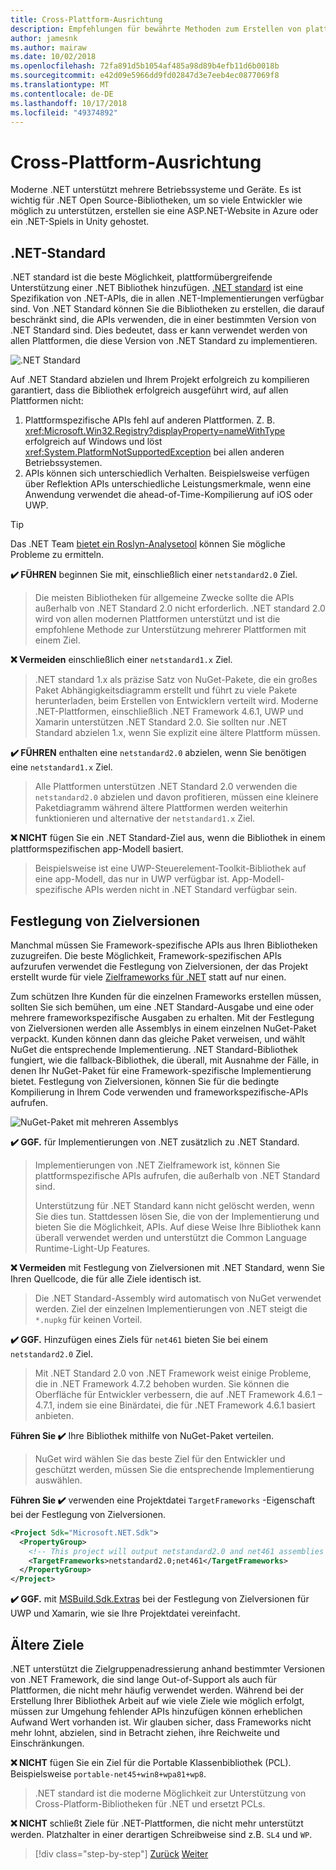 ```yaml
---
title: Cross-Plattform-Ausrichtung
description: Empfehlungen für bewährte Methoden zum Erstellen von plattformübergreifenden .NET Bibliotheken.
author: jamesnk
ms.author: mairaw
ms.date: 10/02/2018
ms.openlocfilehash: 72fa891d5b1054af485a98d89b4efb11d6b0018b
ms.sourcegitcommit: e42d09e5966dd9fd02847d3e7eeb4ec0877069f8
ms.translationtype: MT
ms.contentlocale: de-DE
ms.lasthandoff: 10/17/2018
ms.locfileid: "49374892"
---
```

# <a name="cross-platform-targeting"></a>Cross-Plattform-Ausrichtung

Moderne .NET unterstützt mehrere Betriebssysteme und Geräte. Es ist wichtig für .NET Open Source-Bibliotheken, um so viele Entwickler wie möglich zu unterstützen, erstellen sie eine ASP.NET-Website in Azure oder ein .NET-Spiels in Unity gehostet.

## <a name="net-standard"></a>.NET-Standard

.NET standard ist die beste Möglichkeit, plattformübergreifende Unterstützung einer .NET Bibliothek hinzufügen. [.NET standard](../net-standard.md) ist eine Spezifikation von .NET-APIs, die in allen .NET-Implementierungen verfügbar sind. Von .NET Standard können Sie die Bibliotheken zu erstellen, die darauf beschränkt sind, die APIs verwenden, die in einer bestimmten Version von .NET Standard sind. Dies bedeutet, dass er kann verwendet werden von allen Plattformen, die diese Version von .NET Standard zu implementieren.

![.NET Standard](./media/cross-platform-targeting/platforms-netstandard.png ".NET Standard")

Auf .NET Standard abzielen und Ihrem Projekt erfolgreich zu kompilieren garantiert, dass die Bibliothek erfolgreich ausgeführt wird, auf allen Plattformen nicht:

1. Plattformspezifische APIs fehl auf anderen Plattformen. Z. B. <xref:Microsoft.Win32.Registry?displayProperty=nameWithType> erfolgreich auf Windows und löst <xref:System.PlatformNotSupportedException> bei allen anderen Betriebssystemen.
2. APIs können sich unterschiedlich Verhalten. Beispielsweise verfügen über Reflektion APIs unterschiedliche Leistungsmerkmale, wenn eine Anwendung verwendet die ahead-of-Time-Kompilierung auf iOS oder UWP.

> [!TIP]
> Das .NET Team [bietet ein Roslyn-Analysetool](../analyzers/api-analyzer.md) können Sie mögliche Probleme zu ermitteln.

**✔️ FÜHREN** beginnen Sie mit, einschließlich einer `netstandard2.0` Ziel.

> Die meisten Bibliotheken für allgemeine Zwecke sollte die APIs außerhalb von .NET Standard 2.0 nicht erforderlich. .NET standard 2.0 wird von allen modernen Plattformen unterstützt und ist die empfohlene Methode zur Unterstützung mehrerer Plattformen mit einem Ziel.

**❌ Vermeiden** einschließlich einer `netstandard1.x` Ziel.

> .NET standard 1.x als präzise Satz von NuGet-Pakete, die ein großes Paket Abhängigkeitsdiagramm erstellt und führt zu viele Pakete herunterladen, beim Erstellen von Entwicklern verteilt wird. Moderne .NET-Plattformen, einschließlich .NET Framework 4.6.1, UWP und Xamarin unterstützen .NET Standard 2.0. Sie sollten nur .NET Standard abzielen 1.x, wenn Sie explizit eine ältere Plattform müssen.

**✔️ FÜHREN** enthalten eine `netstandard2.0` abzielen, wenn Sie benötigen eine `netstandard1.x` Ziel.

> Alle Plattformen unterstützen .NET Standard 2.0 verwenden die `netstandard2.0` abzielen und davon profitieren, müssen eine kleinere Paketdiagramm während ältere Plattformen werden weiterhin funktionieren und alternative der `netstandard1.x` Ziel.

**❌ NICHT** fügen Sie ein .NET Standard-Ziel aus, wenn die Bibliothek in einem plattformspezifischen app-Modell basiert.

> Beispielsweise ist eine UWP-Steuerelement-Toolkit-Bibliothek auf eine app-Modell, das nur in UWP verfügbar ist. App-Modell-spezifische APIs werden nicht in .NET Standard verfügbar sein.

## <a name="multi-targeting"></a>Festlegung von Zielversionen

Manchmal müssen Sie Framework-spezifische APIs aus Ihren Bibliotheken zuzugreifen. Die beste Möglichkeit, Framework-spezifischen APIs aufzurufen verwendet die Festlegung von Zielversionen, der das Projekt erstellt wurde für viele [Zielframeworks für .NET](../frameworks.md) statt auf nur einen.

Zum schützen Ihre Kunden für die einzelnen Frameworks erstellen müssen, sollten Sie sich bemühen, um eine .NET Standard-Ausgabe und eine oder mehrere frameworkspezifische Ausgaben zu erhalten. Mit der Festlegung von Zielversionen werden alle Assemblys in einem einzelnen NuGet-Paket verpackt. Kunden können dann das gleiche Paket verweisen, und wählt NuGet die entsprechende Implementierung. .NET Standard-Bibliothek fungiert, wie die fallback-Bibliothek, die überall, mit Ausnahme der Fälle, in denen Ihr NuGet-Paket für eine Framework-spezifische Implementierung bietet. Festlegung von Zielversionen, können Sie für die bedingte Kompilierung in Ihrem Code verwenden und frameworkspezifische-APIs aufrufen.

![NuGet-Paket mit mehreren Assemblys](./media/cross-platform-targeting/nuget-package-multiple-assemblies.png "NuGet-Paket mit mehreren Assemblys")

**✔️ GGF.** für Implementierungen von .NET zusätzlich zu .NET Standard.

> Implementierungen von .NET Zielframework ist, können Sie plattformspezifische APIs aufrufen, die außerhalb von .NET Standard sind.
>
> Unterstützung für .NET Standard kann nicht gelöscht werden, wenn Sie dies tun. Stattdessen lösen Sie, die von der Implementierung und bieten Sie die Möglichkeit, APIs. Auf diese Weise Ihre Bibliothek kann überall verwendet werden und unterstützt die Common Language Runtime-Light-Up Features.

**❌ Vermeiden** mit Festlegung von Zielversionen mit .NET Standard, wenn Sie Ihren Quellcode, die für alle Ziele identisch ist.

> Die .NET Standard-Assembly wird automatisch von NuGet verwendet werden. Ziel der einzelnen Implementierungen von .NET steigt die `*.nupkg` für keinen Vorteil.

**✔️ GGF.** Hinzufügen eines Ziels für `net461` bieten Sie bei einem `netstandard2.0` Ziel. 

> Mit .NET Standard 2.0 von .NET Framework weist einige Probleme, die in .NET Framework 4.7.2 behoben wurden. Sie können die Oberfläche für Entwickler verbessern, die auf .NET Framework 4.6.1 – 4.7.1, indem sie eine Binärdatei, die für .NET Framework 4.6.1 basiert anbieten.

**Führen Sie ✔️** Ihre Bibliothek mithilfe von NuGet-Paket verteilen.

> NuGet wird wählen Sie das beste Ziel für den Entwickler und geschützt werden, müssen Sie die entsprechende Implementierung auswählen.

**Führen Sie ✔️** verwenden eine Projektdatei `TargetFrameworks` -Eigenschaft bei der Festlegung von Zielversionen.

```xml
<Project Sdk="Microsoft.NET.Sdk">
  <PropertyGroup>
    <!-- This project will output netstandard2.0 and net461 assemblies -->
    <TargetFrameworks>netstandard2.0;net461</TargetFrameworks>
  </PropertyGroup>
</Project>
```

**✔️ GGF.** mit [MSBuild.Sdk.Extras](https://github.com/onovotny/MSBuildSdkExtras) bei der Festlegung von Zielversionen für UWP und Xamarin, wie sie Ihre Projektdatei vereinfacht.

## <a name="older-targets"></a>Ältere Ziele

.NET unterstützt die Zielgruppenadressierung anhand bestimmter Versionen von .NET Framework, die sind lange Out-of-Support als auch für Plattformen, die nicht mehr häufig verwendet werden. Während bei der Erstellung Ihrer Bibliothek Arbeit auf wie viele Ziele wie möglich erfolgt, müssen zur Umgehung fehlender APIs hinzufügen können erheblichen Aufwand Wert vorhanden ist. Wir glauben sicher, dass Frameworks nicht mehr lohnt, abzielen, sind in Betracht ziehen, ihre Reichweite und Einschränkungen.

**❌ NICHT** fügen Sie ein Ziel für die Portable Klassenbibliothek (PCL). Beispielsweise `portable-net45+win8+wpa81+wp8`.

> .NET standard ist die moderne Möglichkeit zur Unterstützung von Cross-Platform-Bibliotheken für .NET und ersetzt PCLs.

**❌ NICHT** schließt Ziele für .NET-Plattformen, die nicht mehr unterstützt werden. Platzhalter in einer derartigen Schreibweise sind z.B. `SL4` und `WP`.

>[!div class="step-by-step"]
[Zurück](./get-started.md)
[Weiter](./strong-naming.md)
